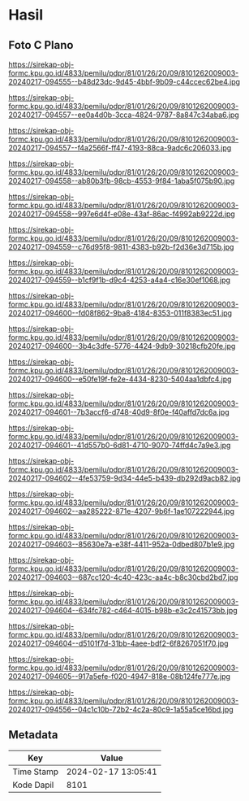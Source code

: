 # Hasil

## Foto C Plano

https://sirekap-obj-formc.kpu.go.id/4833/pemilu/pdpr/81/01/26/20/09/8101262009003-20240217-094555--b48d23dc-9d45-4bbf-9b09-c44ccec62be4.jpg

https://sirekap-obj-formc.kpu.go.id/4833/pemilu/pdpr/81/01/26/20/09/8101262009003-20240217-094557--ee0a4d0b-3cca-4824-9787-8a847c34aba6.jpg

https://sirekap-obj-formc.kpu.go.id/4833/pemilu/pdpr/81/01/26/20/09/8101262009003-20240217-094557--f4a2566f-ff47-4193-88ca-9adc6c206033.jpg

https://sirekap-obj-formc.kpu.go.id/4833/pemilu/pdpr/81/01/26/20/09/8101262009003-20240217-094558--ab80b3fb-98cb-4553-9f84-1aba5f075b90.jpg

https://sirekap-obj-formc.kpu.go.id/4833/pemilu/pdpr/81/01/26/20/09/8101262009003-20240217-094558--997e6d4f-e08e-43af-86ac-f4992ab9222d.jpg

https://sirekap-obj-formc.kpu.go.id/4833/pemilu/pdpr/81/01/26/20/09/8101262009003-20240217-094559--c76d95f8-9811-4383-b92b-f2d36e3d715b.jpg

https://sirekap-obj-formc.kpu.go.id/4833/pemilu/pdpr/81/01/26/20/09/8101262009003-20240217-094559--b1cf9f1b-d9c4-4253-a4a4-c16e30ef1068.jpg

https://sirekap-obj-formc.kpu.go.id/4833/pemilu/pdpr/81/01/26/20/09/8101262009003-20240217-094600--fd08f862-9ba8-4184-8353-011f8383ec51.jpg

https://sirekap-obj-formc.kpu.go.id/4833/pemilu/pdpr/81/01/26/20/09/8101262009003-20240217-094600--3b4c3dfe-5776-4424-9db9-30218cfb20fe.jpg

https://sirekap-obj-formc.kpu.go.id/4833/pemilu/pdpr/81/01/26/20/09/8101262009003-20240217-094600--e50fe19f-fe2e-4434-8230-5404aa1dbfc4.jpg

https://sirekap-obj-formc.kpu.go.id/4833/pemilu/pdpr/81/01/26/20/09/8101262009003-20240217-094601--7b3accf6-d748-40d9-8f0e-f40affd7dc6a.jpg

https://sirekap-obj-formc.kpu.go.id/4833/pemilu/pdpr/81/01/26/20/09/8101262009003-20240217-094601--41d557b0-6d81-4710-9070-74ffd4c7a9e3.jpg

https://sirekap-obj-formc.kpu.go.id/4833/pemilu/pdpr/81/01/26/20/09/8101262009003-20240217-094602--4fe53759-9d34-44e5-b439-db292d9acb82.jpg

https://sirekap-obj-formc.kpu.go.id/4833/pemilu/pdpr/81/01/26/20/09/8101262009003-20240217-094602--aa285222-871e-4207-9b6f-1ae107222944.jpg

https://sirekap-obj-formc.kpu.go.id/4833/pemilu/pdpr/81/01/26/20/09/8101262009003-20240217-094603--85630e7a-e38f-4411-952a-0dbed807b1e9.jpg

https://sirekap-obj-formc.kpu.go.id/4833/pemilu/pdpr/81/01/26/20/09/8101262009003-20240217-094603--687cc120-4c40-423c-aa4c-b8c30cbd2bd7.jpg

https://sirekap-obj-formc.kpu.go.id/4833/pemilu/pdpr/81/01/26/20/09/8101262009003-20240217-094604--634fc782-c464-4015-b98b-e3c2c41573bb.jpg

https://sirekap-obj-formc.kpu.go.id/4833/pemilu/pdpr/81/01/26/20/09/8101262009003-20240217-094604--d5101f7d-31bb-4aee-bdf2-6f8267051f70.jpg

https://sirekap-obj-formc.kpu.go.id/4833/pemilu/pdpr/81/01/26/20/09/8101262009003-20240217-094605--917a5efe-f020-4947-818e-08b124fe777e.jpg

https://sirekap-obj-formc.kpu.go.id/4833/pemilu/pdpr/81/01/26/20/09/8101262009003-20240217-094556--04c1c10b-72b2-4c2a-80c9-1a55a5ce16bd.jpg


## Metadata

| Key        | Value               |
| ---------- | ------------------- |
| Time Stamp | 2024-02-17 13:05:41 |
| Kode Dapil | 8101                |



